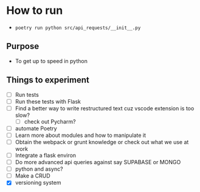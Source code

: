 # How to run

* `poetry run python src/api_requests/__init__.py`

## Purpose

* To get up to speed in python

## Things to experiment

* [ ] Run tests
* [ ] Run these tests with Flask
* [ ] Find a better way to write restructured text cuz vscode extension is too slow?
  * [ ] check out Pycharm?
* [ ] automate Poetry
* [ ] Learn more about modules and how to manipulate it
* [ ] Obtain the webpack or grunt knowledge or check out what we use at work
* [ ] Integrate a flask environ
* [ ] Do more advanced api queries against say SUPABASE or MONGO
* [ ] python and async?
* [ ] Make a CRUD
* [x] versioning system
